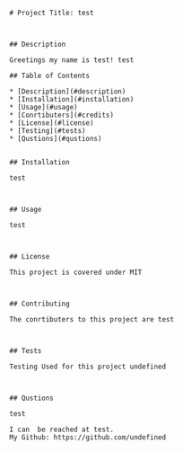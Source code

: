 
    # Project Title: test
  
  
  
    ## Description 
    
    Greetings my name is test! test
    
    ## Table of Contents 
    
    * [Description](#description)
    * [Installation](#installation)
    * [Usage](#usage)
    * [Conrtibuters](#credits)
    * [License](#license)
    * [Testing](#tests)
    * [Qustions](#qustions)
    
    
    ## Installation
    
    test
    
    
    
    ## Usage 
    
    test
    
    
    
    ## License
    
    This project is covered under MIT
    
    
    
    ## Contributing
    
    The conrtibuters to this project are test
    
    
    
    ## Tests
    
    Testing Used for this project undefined
    
    
    
    ## Qustions
    
    test
    
    I can  be reached at test.
    My Github: https://github.com/undefined